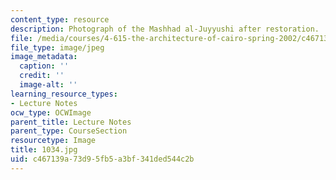 ```yaml
---
content_type: resource
description: Photograph of the Mashhad al-Juyyushi after restoration.
file: /media/courses/4-615-the-architecture-of-cairo-spring-2002/c467139a73d95fb5a3bf341ded544c2b_1034.jpg
file_type: image/jpeg
image_metadata:
  caption: ''
  credit: ''
  image-alt: ''
learning_resource_types:
- Lecture Notes
ocw_type: OCWImage
parent_title: Lecture Notes
parent_type: CourseSection
resourcetype: Image
title: 1034.jpg
uid: c467139a-73d9-5fb5-a3bf-341ded544c2b
---
```

